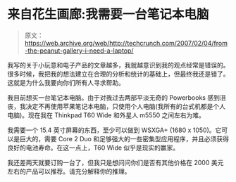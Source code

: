 # 来自花生画廊:我需要一台笔记本电脑

> 原文：<https://web.archive.org/web/http://techcrunch.com/2007/02/04/from-the-peanut-gallery-i-need-a-laptop/>

我写的关于小玩意和电子产品的文章越多，我就越意识到我的观点经常是错误的。很多时候，我把我的想法建立在合理的分析和统计的基础上，但最终我还是错了。这就是为什么我要向你们所有人寻求帮助。

我目前想买一台笔记本电脑。由于对我过去两部平淡无奇的 Powerbooks 感到沮丧，我决定不再使用苹果笔记本电脑，只使用个人电脑(我所有的台式机都是个人电脑)。现在我在 Thinkpad T60 Wide 和外星人 m5550 之间左右为难。

我需要一个 15.4 英寸屏幕的东西，至少可以做到 WSXGA+ (1680 x 1050)。它可以是巨大的，需要 Core 2 Duo 和足够强大的一些密集型应用程序，并且必须获得良好的电池寿命。在这一点上，T60 Wide 似乎是现实的赢家。

我还差两天就要订购一台了，但我只是想问问你们是否有其他价格在 2000 美元左右的产品可以推荐。请充分解释你的推理。